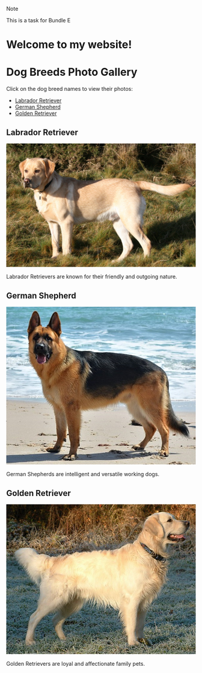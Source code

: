 > [!NOTE]
> This is a task for Bundle E 

# Welcome to my website!

# Dog Breeds Photo Gallery

Click on the dog breed names to view their photos:

- [Labrador Retriever](#labrador-retriever)
- [German Shepherd](#german-shepherd)
- [Golden Retriever](#golden-retriever)

## Labrador Retriever

![Labrador Retriever](./src/photos/Labrador.jpg)

Labrador Retrievers are known for their friendly and outgoing nature.

## German Shepherd

![German Shepherd](./src/photos/GermanShepherd.jpg)

German Shepherds are intelligent and versatile working dogs.

## Golden Retriever

![Golden Retriever](./src/photos/GoldenRetriever.jpg)

Golden Retrievers are loyal and affectionate family pets.
